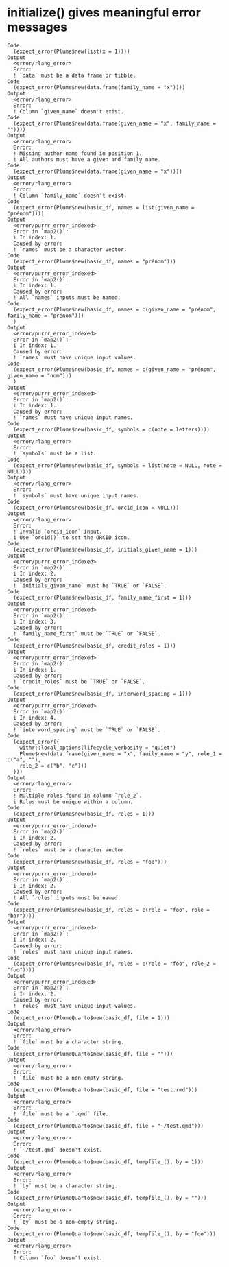 # initialize() gives meaningful error messages

    Code
      (expect_error(Plume$new(list(x = 1))))
    Output
      <error/rlang_error>
      Error:
      ! `data` must be a data frame or tibble.
    Code
      (expect_error(Plume$new(data.frame(family_name = "x"))))
    Output
      <error/rlang_error>
      Error:
      ! Column `given_name` doesn't exist.
    Code
      (expect_error(Plume$new(data.frame(given_name = "x", family_name = ""))))
    Output
      <error/rlang_error>
      Error:
      ! Missing author name found in position 1.
      i All authors must have a given and family name.
    Code
      (expect_error(Plume$new(data.frame(given_name = "x"))))
    Output
      <error/rlang_error>
      Error:
      ! Column `family_name` doesn't exist.
    Code
      (expect_error(Plume$new(basic_df, names = list(given_name = "prénom"))))
    Output
      <error/purrr_error_indexed>
      Error in `map2()`:
      i In index: 1.
      Caused by error:
      ! `names` must be a character vector.
    Code
      (expect_error(Plume$new(basic_df, names = "prénom")))
    Output
      <error/purrr_error_indexed>
      Error in `map2()`:
      i In index: 1.
      Caused by error:
      ! All `names` inputs must be named.
    Code
      (expect_error(Plume$new(basic_df, names = c(given_name = "prénom", family_name = "prénom")))
      )
    Output
      <error/purrr_error_indexed>
      Error in `map2()`:
      i In index: 1.
      Caused by error:
      ! `names` must have unique input values.
    Code
      (expect_error(Plume$new(basic_df, names = c(given_name = "prénom", given_name = "nom")))
      )
    Output
      <error/purrr_error_indexed>
      Error in `map2()`:
      i In index: 1.
      Caused by error:
      ! `names` must have unique input names.
    Code
      (expect_error(Plume$new(basic_df, symbols = c(note = letters))))
    Output
      <error/rlang_error>
      Error:
      ! `symbols` must be a list.
    Code
      (expect_error(Plume$new(basic_df, symbols = list(note = NULL, note = NULL))))
    Output
      <error/rlang_error>
      Error:
      ! `symbols` must have unique input names.
    Code
      (expect_error(Plume$new(basic_df, orcid_icon = NULL)))
    Output
      <error/rlang_error>
      Error:
      ! Invalid `orcid_icon` input.
      i Use `orcid()` to set the ORCID icon.
    Code
      (expect_error(Plume$new(basic_df, initials_given_name = 1)))
    Output
      <error/purrr_error_indexed>
      Error in `map2()`:
      i In index: 2.
      Caused by error:
      ! `initials_given_name` must be `TRUE` or `FALSE`.
    Code
      (expect_error(Plume$new(basic_df, family_name_first = 1)))
    Output
      <error/purrr_error_indexed>
      Error in `map2()`:
      i In index: 3.
      Caused by error:
      ! `family_name_first` must be `TRUE` or `FALSE`.
    Code
      (expect_error(Plume$new(basic_df, credit_roles = 1)))
    Output
      <error/purrr_error_indexed>
      Error in `map2()`:
      i In index: 1.
      Caused by error:
      ! `credit_roles` must be `TRUE` or `FALSE`.
    Code
      (expect_error(Plume$new(basic_df, interword_spacing = 1)))
    Output
      <error/purrr_error_indexed>
      Error in `map2()`:
      i In index: 4.
      Caused by error:
      ! `interword_spacing` must be `TRUE` or `FALSE`.
    Code
      (expect_error({
        withr::local_options(lifecycle_verbosity = "quiet")
        Plume$new(data.frame(given_name = "x", family_name = "y", role_1 = c("a", ""),
        role_2 = c("b", "c")))
      }))
    Output
      <error/rlang_error>
      Error:
      ! Multiple roles found in column `role_2`.
      i Roles must be unique within a column.
    Code
      (expect_error(Plume$new(basic_df, roles = 1)))
    Output
      <error/purrr_error_indexed>
      Error in `map2()`:
      i In index: 2.
      Caused by error:
      ! `roles` must be a character vector.
    Code
      (expect_error(Plume$new(basic_df, roles = "foo")))
    Output
      <error/purrr_error_indexed>
      Error in `map2()`:
      i In index: 2.
      Caused by error:
      ! All `roles` inputs must be named.
    Code
      (expect_error(Plume$new(basic_df, roles = c(role = "foo", role = "bar"))))
    Output
      <error/purrr_error_indexed>
      Error in `map2()`:
      i In index: 2.
      Caused by error:
      ! `roles` must have unique input names.
    Code
      (expect_error(Plume$new(basic_df, roles = c(role = "foo", role_2 = "foo"))))
    Output
      <error/purrr_error_indexed>
      Error in `map2()`:
      i In index: 2.
      Caused by error:
      ! `roles` must have unique input values.
    Code
      (expect_error(PlumeQuarto$new(basic_df, file = 1)))
    Output
      <error/rlang_error>
      Error:
      ! `file` must be a character string.
    Code
      (expect_error(PlumeQuarto$new(basic_df, file = "")))
    Output
      <error/rlang_error>
      Error:
      ! `file` must be a non-empty string.
    Code
      (expect_error(PlumeQuarto$new(basic_df, file = "test.rmd")))
    Output
      <error/rlang_error>
      Error:
      ! `file` must be a `.qmd` file.
    Code
      (expect_error(PlumeQuarto$new(basic_df, file = "~/test.qmd")))
    Output
      <error/rlang_error>
      Error:
      ! `~/test.qmd` doesn't exist.
    Code
      (expect_error(PlumeQuarto$new(basic_df, tempfile_(), by = 1)))
    Output
      <error/rlang_error>
      Error:
      ! `by` must be a character string.
    Code
      (expect_error(PlumeQuarto$new(basic_df, tempfile_(), by = "")))
    Output
      <error/rlang_error>
      Error:
      ! `by` must be a non-empty string.
    Code
      (expect_error(PlumeQuarto$new(basic_df, tempfile_(), by = "foo")))
    Output
      <error/rlang_error>
      Error:
      ! Column `foo` doesn't exist.

